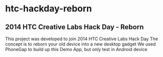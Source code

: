 # htc-hackday-reborn
## 2014 HTC Creative Labs Hack Day - Reborn
This project was developed to join 2014 HTC Creative Labs Hack Day
The concept is to reborn your old device into a new desktop gadget
We used PhoneGap to build up this Demo App, but only test in Android device
